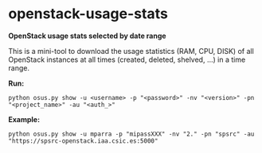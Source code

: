 # openstack-usage-stats

**OpenStack usage stats selected by date range**

This is a mini-tool to download the usage statistics (RAM, CPU, DISK) of all OpenStack instances at all times (created, deleted, shelved, ...) in a time range.

**Run:**

``python osus.py show -u <username> -p "<password>" -nv "<version>" -pn "<project_name>" -au "<auth_>"``

**Example:**

``python osus.py show -u mparra -p "mipassXXX" -nv "2." -pn "spsrc" -au "https://spsrc-openstack.iaa.csic.es:5000"``


